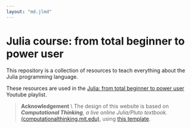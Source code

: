 ```yaml
---
layout: "md.jlmd"
---
```


# Julia course: from total beginner to power user

This repository is a collection of resources to teach everything about the Julia programming language.

These resources are used in the [Julia: from total beginner to power user](https://www.youtube.com/watch?v=ZZJJgQ2IzQQ&list=PLLiJ249IkzRFxZGALbKy75_ZyHxYCUmuk) Youtube playlist.

> **Acknowledgement** \\
> The design of this website is based on _**Computational Thinking**, a live online Julia/Pluto textbook._ [(computationalthinking.mit.edu)](https://computationalthinking.mit.edu), using [this template](https://github.com/greimel/pluto-course-template).
